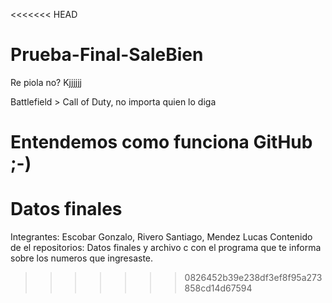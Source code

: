 <<<<<<< HEAD
# Prueba-Final-SaleBien
Re piola no? Kjjjjjj

Battlefield > Call of Duty, no importa quien lo diga

Entendemos como funciona GitHub
;-)
=======
# Datos finales

Integrantes: Escobar Gonzalo, Rivero Santiago, Mendez Lucas
Contenido de el repositorios: Datos finales y archivo c con el programa que te informa sobre los numeros que ingresaste.

>>>>>>> 0826452b39e238df3ef8f95a273858cd14d67594
